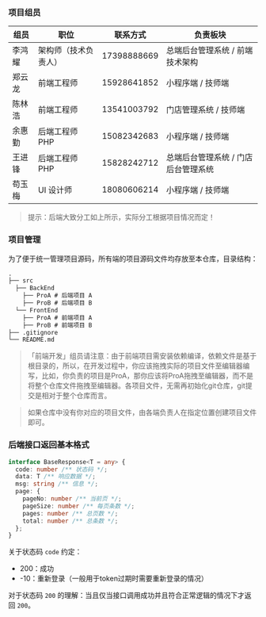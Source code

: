 ### 项目组员

| 组员   | 职位                 | 联系方式    | 负责板块                            |
| ------ | -------------------- | ----------- | ----------------------------------- |
| 李鸿耀 | 架构师（技术负责人） | 17398888669 | 总端后台管理系统 / 前端技术架构     |
| 郑云龙 | 前端工程师           | 15928641852 | 小程序端 / 技师端                   |
| 陈林浩 | 前端工程师           | 13541003792 | 门店管理系统 / 技师端               |
| 余惠勤 | 后端工程师 PHP       | 15082342683 | 小程序端 / 技师端                   |
| 王进锋 | 后端工程师 PHP       | 15828242712 | 总端后台管理系统 / 门店后台管理系统 |
| 苟玉梅 | UI 设计师            | 18080606214 | 小程序端 / 技师端                   |

> 提示：后端大致分工如上所示，实际分工根据项目情况而定！

### 项目管理

为了便于统一管理项目源码，所有端的项目源码文件均存放至本仓库，目录结构：

```markdown
.
├── src
  ├── BackEnd
    ├── ProA # 后端项目 A
    ├── ProB # 后端项目 B
  └── FrontEnd
    ├── ProA # 前端项目 A
    ├── ProB # 前端项目 B
├── .gitignore
└── README.md
```

> 「前端开发」组员请注意：由于前端项目需安装依赖编译，依赖文件是基于根目录的，所以，在开发过程中，你应该拖拽实际的项目文件至编辑器编写，比如，你负责的项目是ProA，那你应该将ProA拖拽至编辑器，而不是将整个仓库文件拖拽至编辑器。各项目文件，无需再初始化git仓库，git提交是相对于整个仓库而言。

> 如果仓库中没有你对应的项目文件，由各端负责人在指定位置创建项目文件即可。

### 后端接口返回基本格式

```ts
interface BaseResponse<T = any> {
  code: number /** 状态码 */;
  data: T /** 响应数据 */;
  msg: string /** 信息 */;
  page: {
    pageNo: number /** 当前页 */;
    pageSize: number /** 每页条数 */;
    pages: number /** 总页数 */;
    total: number /** 总条数 */;
  };
}
```

关于状态码 `code` 约定：

- 200：成功
- -10：重新登录（一般用于token过期时需要重新登录的情况）

对于状态码 `200` 的理解：当且仅当接口调用成功并且符合正常逻辑的情况下才返回 `200`。